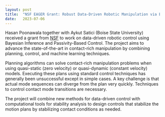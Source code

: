 ```yaml
---
layout: post
title:  "NSF EAGER Grant: Robust Data-Driven Robotic Manipulation via Bayesian Inference and Passivity-Based Control"
date:   2023-07-06
---
```


Hasan Poonawala together with Aykut Satici (Boise State University) received a grant from [NSF](https://www.nsf.gov/) to work on data-driven robotic control using Bayesian Inference and Passivity-Based Control. 
The project aims to advance the state-of-the-art in contact-rich manipulation by combining planning, control, and machine learning techniques. 

Planning algorithms can solve contact-rich manipulation problems when using quasi-static (zero velocity) or quasi-dynamic (constant velocity) models. Executing these plans using standard control techniques has generally been unsuccessful except in simple cases. A key challenge is that actual mode sequences can diverge from the plan very quickly. Techniques to control contact mode transitions are necessary. 

The project will combine new methods for data-driven control with computational tools for stability analysis to design controls that stabilize the motion plans by stabilizing contact conditions as needed. 
